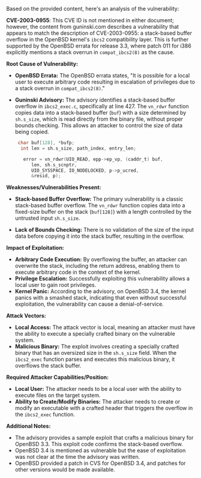 Based on the provided content, here's an analysis of the vulnerability:

**CVE-2003-0955**: This CVE ID is not mentioned in either document; however, the content from guninski.com describes a vulnerability that appears to match the description of CVE-2003-0955: a stack-based buffer overflow in the OpenBSD kernel's `ibcs2` compatibility layer. This is further supported by the OpenBSD errata for release 3.3, where patch 011 for i386 explicitly mentions a stack overrun in `compat_ibcs2(8)` as the cause.

**Root Cause of Vulnerability:**

*   **OpenBSD Errata:** The OpenBSD errata states, "It is possible for a local user to execute arbitrary code resulting in escalation of privileges due to a stack overrun in `compat_ibcs2(8)`."

*   **Guninski Advisory:** The advisory identifies a stack-based buffer overflow in `ibcs2_exec.c`, specifically at line 427. The `vn_rdwr` function copies data into a stack-based buffer (`buf`) with a size determined by `sh.s_size`, which is read directly from the binary file, without proper bounds checking. This allows an attacker to control the size of data being copied.
    
    ```c
     char buf[128], *bufp;
      int len = sh.s_size, path_index, entry_len;
    
       error = vn_rdwr(UIO_READ, epp->ep_vp, (caddr_t) buf,
          len, sh.s_scnptr,
          UIO_SYSSPACE, IO_NODELOCKED, p->p_ucred,
          &resid, p);
    ```

**Weaknesses/Vulnerabilities Present:**

*   **Stack-based Buffer Overflow:** The primary vulnerability is a classic stack-based buffer overflow. The `vn_rdwr` function copies data into a fixed-size buffer on the stack (`buf[128]`) with a length controlled by the untrusted input `sh.s_size`.

*   **Lack of Bounds Checking:** There is no validation of the size of the input data before copying it into the stack buffer, resulting in the overflow.

**Impact of Exploitation:**

*   **Arbitrary Code Execution:** By overflowing the buffer, an attacker can overwrite the stack, including the return address, enabling them to execute arbitrary code in the context of the kernel.
*   **Privilege Escalation:** Successfully exploiting this vulnerability allows a local user to gain root privileges.
*  **Kernel Panic:** According to the advisory, on OpenBSD 3.4, the kernel panics with a smashed stack, indicating that even without successful exploitation, the vulnerability can cause a denial-of-service.

**Attack Vectors:**

*   **Local Access:** The attack vector is local, meaning an attacker must have the ability to execute a specially crafted binary on the vulnerable system.
*   **Malicious Binary:** The exploit involves creating a specially crafted binary that has an oversized size in the `sh.s_size` field. When the `ibcs2_exec` function parses and executes this malicious binary, it overflows the stack buffer.

**Required Attacker Capabilities/Position:**

*   **Local User:** The attacker needs to be a local user with the ability to execute files on the target system.
*   **Ability to Create/Modify Binaries:** The attacker needs to create or modify an executable with a crafted header that triggers the overflow in the `ibcs2_exec` function.

**Additional Notes:**
*  The advisory provides a sample exploit that crafts a malicious binary for OpenBSD 3.3. This exploit code confirms the stack-based overflow.
* OpenBSD 3.4 is mentioned as vulnerable but the ease of exploitation was not clear at the time the advisory was written.
* OpenBSD provided a patch in CVS for OpenBSD 3.4, and patches for other versions would be made available.